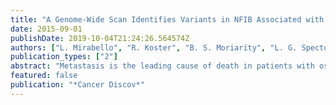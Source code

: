 ```yaml
---
title: "A Genome-Wide Scan Identifies Variants in NFIB Associated with Metastasis in Patients with Osteosarcoma"
date: 2015-09-01
publishDate: 2019-10-04T21:24:26.564574Z
authors: ["L. Mirabello", "R. Koster", "B. S. Moriarity", "L. G. Spector", "P. S. Meltzer", "J. Gary", "M. J. Machiela", "N. Pankratz", "O. A. Panagiotou", "D. Largaespada", "Z. Wang", "J. M. Gastier-Foster", "R. Gorlick", "C. Khanna", "S. R. de Toledo", "A. S. Petrilli", "A. Patino-Garcia", "L. Sierrasesumaga", "F. Lecanda", "I. L. Andrulis", "J. S. Wunder", "N. Gokgoz", "M. Serra", "C. Hattinger", "P. Picci", "K. Scotlandi", "A. M. Flanagan", "R. Tirabosco", "M. F. Amary", "D. Halai", "M. L. Ballinger", "D. M. Thomas", "S. Davis", "D. A. Barkauskas", "N. Marina", "L. Helman", "G. M. Otto", "K. L. Becklin", "N. K. Wolf", "M. T. Weg", "M. Tucker", "S. Wacholder", "J. F. Fraumeni", "N. E. Caporaso", "J. F. Boland", "B. D. Hicks", "A. Vogt", "L. Burdett", "M. Yeager", "R. N. Hoover", "S. J. Chanock", "S. A. Savage"]
publication_types: ["2"]
abstract: "Metastasis is the leading cause of death in patients with osteosarcoma, the most common pediatric bone malignancy. We conducted a multistage genome-wide association study of osteosarcoma metastasis at diagnosis in 935 osteosarcoma patients to determine whether germline genetic variation contributes to risk of metastasis. We identified an SNP, rs7034162, in NFIB significantly associated with metastasis in European osteosarcoma cases, as well as in cases of African and Brazilian ancestry (meta-analysis of all cases: P = 1.2 × 10(-9); OR, 2.43; 95% confidence interval, 1.83-3.24). The risk allele was significantly associated with lowered NFIB expression, which led to increased osteosarcoma cell migration, proliferation, and colony formation. In addition, a transposon screen in mice identified a significant proportion of osteosarcomas harboring inactivating insertions in Nfib and with lowered NFIB expression. These data suggest that germline genetic variation at rs7034162 is important in osteosarcoma metastasis and that NFIB is an osteosarcoma metastasis susceptibility gene. Metastasis at diagnosis in osteosarcoma is the leading cause of death in these patients. Here we show data that are supportive for the NFIB locus as associated with metastatic potential in osteosarcoma."
featured: false
publication: "*Cancer Discov*"
---
```


